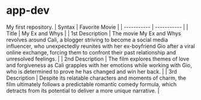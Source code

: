 # app-dev
My first repository.
| Syntax | Favorite Movie |
| ----------- | ----------- |
| Title | My Ex and Whys |
| 1st Description | The movie My Ex and Whys revolves around Cali, a blogger striving to become a social media influencer, who unexpectedly reunites with her ex-boyfriend Gio after a viral online exchange, forcing them to confront their past relationship and unresolved feelings. |
| 2nd Description | The film explores themes of love and forgiveness as Cali grapples with her emotions while working with Gio, who is determined to prove he has changed and win her back.  |
| 3rd Description | Despite its relatable characters and moments of charm, the film ultimately follows a predictable romantic comedy formula, which detracts from its potential to deliver a more unique narrative.  |
